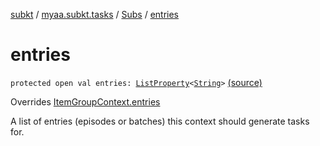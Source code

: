 [subkt](../../index.md) / [myaa.subkt.tasks](../index.md) / [Subs](index.md) / [entries](./entries.md)

# entries

`protected open val entries: `[`ListProperty`](https://docs.gradle.org/current/javadoc/org/gradle/api/provider/ListProperty.html)`<`[`String`](https://kotlinlang.org/api/latest/jvm/stdlib/kotlin/-string/index.html)`>` [(source)](https://github.com/Myaamori/SubKt/blob/0.1.19/src/main/kotlin/myaa/subkt/tasks/plugin.kt#L411)

Overrides [ItemGroupContext.entries](../-item-group-context/entries.md)

A list of entries (episodes or batches) this context should generate tasks for.

